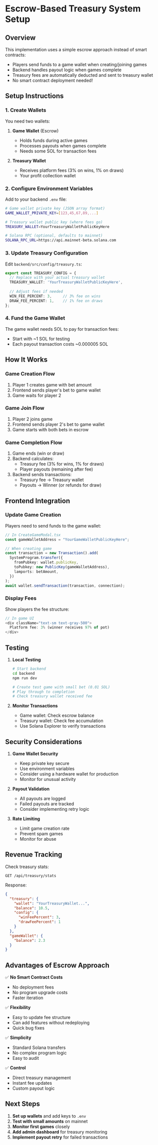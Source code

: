 # Escrow-Based Treasury System Setup

## Overview

This implementation uses a simple escrow approach instead of smart contracts:
- Players send funds to a game wallet when creating/joining games
- Backend handles payout logic when games complete
- Treasury fees are automatically deducted and sent to treasury wallet
- No smart contract deployment needed!

## Setup Instructions

### 1. Create Wallets

You need two wallets:

1. **Game Wallet** (Escrow)
   - Holds funds during active games
   - Processes payouts when games complete
   - Needs some SOL for transaction fees

2. **Treasury Wallet**
   - Receives platform fees (3% on wins, 1% on draws)
   - Your profit collection wallet

### 2. Configure Environment Variables

Add to your backend `.env` file:

```bash
# Game wallet private key (JSON array format)
GAME_WALLET_PRIVATE_KEY=[123,45,67,89,...] 

# Treasury wallet public key (where fees go)
TREASURY_WALLET=YourTreasuryWalletPublicKeyHere

# Solana RPC (optional, defaults to mainnet)
SOLANA_RPC_URL=https://api.mainnet-beta.solana.com
```

### 3. Update Treasury Configuration

Edit `backend/src/config/treasury.ts`:

```typescript
export const TREASURY_CONFIG = {
  // Replace with your actual treasury wallet
  TREASURY_WALLET: 'YourTreasuryWalletPublicKeyHere',
  
  // Adjust fees if needed
  WIN_FEE_PERCENT: 3,     // 3% fee on wins
  DRAW_FEE_PERCENT: 1,    // 1% fee on draws
};
```

### 4. Fund the Game Wallet

The game wallet needs SOL to pay for transaction fees:
- Start with ~1 SOL for testing
- Each payout transaction costs ~0.000005 SOL

## How It Works

### Game Creation Flow
1. Player 1 creates game with bet amount
2. Frontend sends player's bet to game wallet
3. Game waits for player 2

### Game Join Flow
1. Player 2 joins game
2. Frontend sends player 2's bet to game wallet
3. Game starts with both bets in escrow

### Game Completion Flow
1. Game ends (win or draw)
2. Backend calculates:
   - Treasury fee (3% for wins, 1% for draws)
   - Player payouts (remaining after fee)
3. Backend sends transactions:
   - Treasury fee → Treasury wallet
   - Payouts → Winner (or refunds for draw)

## Frontend Integration

### Update Game Creation
Players need to send funds to the game wallet:

```typescript
// In CreateGameModal.tsx
const gameWalletAddress = "YourGameWalletPublicKeyHere";

// When creating game
const transaction = new Transaction().add(
  SystemProgram.transfer({
    fromPubkey: wallet.publicKey,
    toPubkey: new PublicKey(gameWalletAddress),
    lamports: betAmount,
  })
);
await wallet.sendTransaction(transaction, connection);
```

### Display Fees
Show players the fee structure:

```typescript
// In game UI
<div className="text-sm text-gray-500">
  Platform fee: 3% (winner receives 97% of pot)
</div>
```

## Testing

1. **Local Testing**
   ```bash
   # Start backend
   cd backend
   npm run dev
   
   # Create test game with small bet (0.01 SOL)
   # Play through to completion
   # Check treasury wallet received fee
   ```

2. **Monitor Transactions**
   - Game wallet: Check escrow balance
   - Treasury wallet: Check fee accumulation
   - Use Solana Explorer to verify transactions

## Security Considerations

1. **Game Wallet Security**
   - Keep private key secure
   - Use environment variables
   - Consider using a hardware wallet for production
   - Monitor for unusual activity

2. **Payout Validation**
   - All payouts are logged
   - Failed payouts are tracked
   - Consider implementing retry logic

3. **Rate Limiting**
   - Limit game creation rate
   - Prevent spam games
   - Monitor for abuse

## Revenue Tracking

Check treasury stats:
```
GET /api/treasury/stats
```

Response:
```json
{
  "treasury": {
    "wallet": "YourTreasuryWallet...",
    "balance": 10.5,
    "config": {
      "winFeePercent": 3,
      "drawFeePercent": 1
    }
  },
  "gameWallet": {
    "balance": 2.3
  }
}
```

## Advantages of Escrow Approach

✅ **No Smart Contract Costs**
- No deployment fees
- No program upgrade costs
- Faster iteration

✅ **Flexibility**
- Easy to update fee structure
- Can add features without redeploying
- Quick bug fixes

✅ **Simplicity**
- Standard Solana transfers
- No complex program logic
- Easy to audit

✅ **Control**
- Direct treasury management
- Instant fee updates
- Custom payout logic

## Next Steps

1. **Set up wallets** and add keys to `.env`
2. **Test with small amounts** on mainnet
3. **Monitor first games** closely
4. **Add admin dashboard** for treasury monitoring
5. **Implement payout retry** for failed transactions
